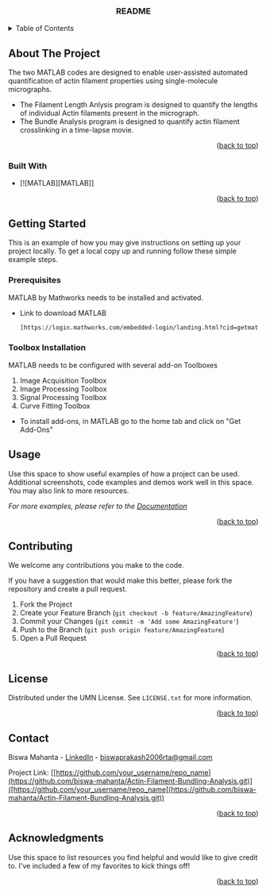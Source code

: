 
  <h3 align="center">README</h3>

  <p align="center">
  </p>
</div>



<!-- TABLE OF CONTENTS -->
<details>
  <summary>Table of Contents</summary>
  <ol>
    <li>
      <a href="#about-the-project">About The Project</a>
      <ul>
        <li><a href="#built-with">Built With</a></li>
      </ul>
    </li>
    <li>
      <a href="#getting-started">Getting Started</a>
      <ul>
        <li><a href="#prerequisites">Prerequisites</a></li>
        <li><a href="#installation">Installation</a></li>
      </ul>
    </li>
    <li><a href="#usage">Usage</a></li>
    <li><a href="#contributing">Contributing</a></li>
    <li><a href="#license">License</a></li>
    <li><a href="#contact">Contact</a></li>
    <li><a href="#acknowledgments">Acknowledgments</a></li>
  </ol>
</details>



<!-- ABOUT THE PROJECT -->
## About The Project

The two MATLAB codes are designed to enable user-assisted automated quantification of actin filament properties using single-molecule micrographs. 
* The Filament Length Anlysis program is designed to quantify the lengths of individual Actin filaments present in the micrograph.
* The Bundle Analysis program is designed to quantify actin filament crosslinking in a time-lapse movie.

<p align="right">(<a href="#readme-top">back to top</a>)</p>



### Built With

* [![MATLAB][MATLAB]]

<p align="right">(<a href="#readme-top">back to top</a>)</p>



<!-- GETTING STARTED -->
## Getting Started

This is an example of how you may give instructions on setting up your project locally.
To get a local copy up and running follow these simple example steps.

### Prerequisites

MATLAB by Mathworks needs to be installed and activated.
* Link to download MATLAB
  ```sh
  [https://login.mathworks.com/embedded-login/landing.html?cid=getmatlab](https://www.mathworks.com/downloads/)
  ```
  
### Toolbox Installation

MATLAB needs to be configured with several add-on Toolboxes
1. Image Acquisition Toolbox
2. Image Processing Toolbox
3. Signal Processing Toolbox
4. Curve Fitting Toolbox

* To install add-ons, in MATLAB go to the home tab and click on "Get Add-Ons" 

<!-- USAGE EXAMPLES -->
## Usage

Use this space to show useful examples of how a project can be used. Additional screenshots, code examples and demos work well in this space. You may also link to more resources.

_For more examples, please refer to the [Documentation](https://example.com)_

<p align="right">(<a href="#readme-top">back to top</a>)</p>



<!-- CONTRIBUTING -->
## Contributing

We welcome any contributions you make to the code.

If you have a suggestion that would make this better, please fork the repository and create a pull request.

1. Fork the Project
2. Create your Feature Branch (`git checkout -b feature/AmazingFeature`)
3. Commit your Changes (`git commit -m 'Add some AmazingFeature'`)
4. Push to the Branch (`git push origin feature/AmazingFeature`)
5. Open a Pull Request

<p align="right">(<a href="#readme-top">back to top</a>)</p>



<!-- LICENSE -->
## License

Distributed under the UMN License. See `LICENSE.txt` for more information.

<p align="right">(<a href="#readme-top">back to top</a>)</p>



<!-- CONTACT -->
## Contact

Biswa Mahanta - [LinkedIn](www.linkedin.com/in/biswa-mahanta) - biswaprakash2006rta@gmail.com

Project Link: [[https://github.com/your_username/repo_name](https://github.com/biswa-mahanta/Actin-Filament-Bundling-Analysis.git)]([https://github.com/your_username/repo_name](https://github.com/biswa-mahanta/Actin-Filament-Bundling-Analysis.git))

<p align="right">(<a href="#readme-top">back to top</a>)</p>



<!-- ACKNOWLEDGMENTS -->
## Acknowledgments

Use this space to list resources you find helpful and would like to give credit to. I've included a few of my favorites to kick things off!



<p align="right">(<a href="#readme-top">back to top</a>)</p>

